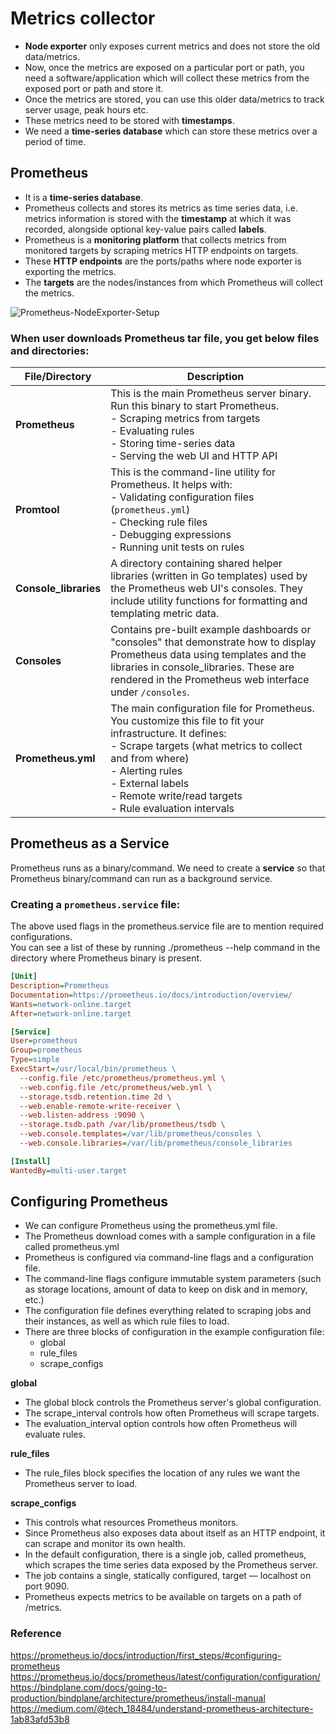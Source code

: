 # Metrics collector

- **Node exporter** only exposes current metrics and does not store the old data/metrics.
- Now, once the metrics are exposed on a particular port or path, you need a software/application which will collect these metrics from the exposed port or path and store it.
- Once the metrics are stored, you can use this older data/metrics to track server usage, peak hours etc.
- These metrics need to be stored with **timestamps**.
- We need a **time-series database** which can store these metrics over a period of time.

  
  

## **Prometheus**

- It is a **time-series database**.
- Prometheus collects and stores its metrics as time series data, i.e. metrics information is stored with the **timestamp** at which it was recorded, alongside optional key-value pairs called **labels**.
- Prometheus is a **monitoring platform** that collects metrics from monitored targets by scraping metrics HTTP endpoints on targets.
- These **HTTP endpoints** are the ports/paths where node exporter is exporting the metrics.
- The **targets** are the nodes/instances from which Prometheus will collect the metrics.


  
![Prometheus-NodeExporter-Setup](https://miro.medium.com/v2/resize:fit:720/format:webp/1*H81MyuL03UTX7_MPKp6A0A.png)
  

  
### When user downloads Prometheus tar file, you get below files and directories:

| File/Directory      | Description |
|---------------------|-------------|
| **Prometheus**      | This is the main Prometheus server binary. Run this binary to start Prometheus.<br>- Scraping metrics from targets <br>- Evaluating rules <br>- Storing time-series data <br>- Serving the web UI and HTTP API |
| **Promtool**        | This is the command-line utility for Prometheus. It helps with:<br>- Validating configuration files (`prometheus.yml`) <br>- Checking rule files <br>- Debugging expressions <br>- Running unit tests on rules |
| **Console_libraries** | A directory containing shared helper libraries (written in Go templates) used by the Prometheus web UI's consoles. They include utility functions for formatting and templating metric data. |
| **Consoles**        | Contains pre-built example dashboards or "consoles" that demonstrate how to display Prometheus data using templates and the libraries in console_libraries. These are rendered in the Prometheus web interface under `/consoles`. |
| **Prometheus.yml**  | The main configuration file for Prometheus. You customize this file to fit your infrastructure. It defines:<br>- Scrape targets (what metrics to collect and from where) <br>- Alerting rules <br>- External labels <br>- Remote write/read targets <br>- Rule evaluation intervals |
  


## **Prometheus as a Service**

Prometheus runs as a binary/command. We need to create a **service** so that Prometheus binary/command can run as a background service.

### **Creating a `prometheus.service` file:**

The above used flags in the prometheus.service file are to mention required configurations.  
You can see a list of these by running ./prometheus --help command in the directory where Prometheus binary is present.

```ini
[Unit]
Description=Prometheus
Documentation=https://prometheus.io/docs/introduction/overview/
Wants=network-online.target
After=network-online.target

[Service]
User=prometheus
Group=prometheus
Type=simple
ExecStart=/usr/local/bin/prometheus \
  --config.file /etc/prometheus/prometheus.yml \
  --web.config.file /etc/prometheus/web.yml \
  --storage.tsdb.retention.time 2d \
  --web.enable-remote-write-receiver \
  --web.listen-address :9090 \
  --storage.tsdb.path /var/lib/prometheus/tsdb \
  --web.console.templates=/var/lib/prometheus/consoles \
  --web.console.libraries=/var/lib/prometheus/console_libraries

[Install]
WantedBy=multi-user.target
```

## Configuring Prometheus
  - We can configure Prometheus using the prometheus.yml file.  
  - The Prometheus download comes with a sample configuration in a file called prometheus.yml  
  - Prometheus is configured via command-line flags and a configuration file.  
  - The command-line flags configure immutable system parameters (such as storage locations, amount of data to keep on disk and in memory, etc.)  
  - The configuration file defines everything related to scraping jobs and their instances, as well as which rule files to load.  
  - There are three blocks of configuration in the example configuration file:  
    - global
    - rule_files
    - scrape_configs

**global**
  - The global block controls the Prometheus server's global configuration.  
  - The scrape_interval controls how often Prometheus will scrape targets.  
  - The evaluation_interval option controls how often Prometheus will evaluate rules.  

**rule_files**
  - The rule_files block specifies the location of any rules we want the Prometheus server to load.

**scrape_configs**
  - This controls what resources Prometheus monitors.  
  - Since Prometheus also exposes data about itself as an HTTP endpoint, it can scrape and monitor its own health.  
  - In the default configuration, there is a single job, called prometheus, which scrapes the time series data exposed by the Prometheus server.  
  - The job contains a single, statically configured, target — localhost on port 9090.  
  - Prometheus expects metrics to be available on targets on a path of /metrics.  
    

### Reference
https://prometheus.io/docs/introduction/first_steps/#configuring-prometheus  
https://prometheus.io/docs/prometheus/latest/configuration/configuration/  
https://bindplane.com/docs/going-to-production/bindplane/architecture/prometheus/install-manual  
https://medium.com/@tech_18484/understand-prometheus-architecture-1ab83afd53b8
